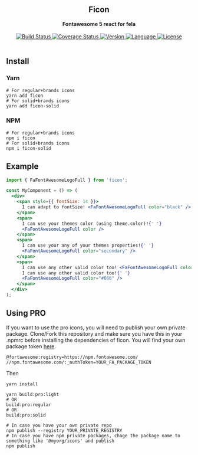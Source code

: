 <div align="center">
  <h2>Ficon</h2>
  <strong>Fontawesome 5 react for fela</strong>
  <br />
  <br />
  <a href="https://travis-ci.org/bkniffler/ficon">
    <img src="https://img.shields.io/travis/bkniffler/ficon.svg?style=flat-square" alt="Build Status">
  </a>
  <a href="https://codecov.io/github/bkniffler/ficon">
    <img src="https://img.shields.io/codecov/c/github/bkniffler/ficon.svg?style=flat-square" alt="Coverage Status">
  </a>
  <a href="https://github.com/bkniffler/ficon">
    <img src="http://img.shields.io/npm/v/ficon.svg?style=flat-square" alt="Version">
  </a>
  <a href="https://github.com/bkniffler/ficon">
    <img src="https://img.shields.io/badge/language-typescript-blue.svg?style=flat-square" alt="Language">
  </a>
  <a href="https://github.com/bkniffler/ficon/master/LICENSE">
    <img src="https://img.shields.io/github/license/bkniffler/ficon.svg?style=flat-square" alt="License">
  </a>
  <br />
  <br />
</div>

## Install

### Yarn

```
# For regular+brands icons
yarn add ficon
# For solid+brands icons
yarn add ficon-solid
```

### NPM

```
# For regular+brands icons
npm i ficon
# For solid+brands icons
npm i ficon-solid
```

## Example

```jsx
import { FaFontAwesomeLogoFull } from 'ficon';

const MyComponent = () => (
  <div>
    <span style={{ fontSize: 14 }}>
      I can adapt to fontSize! <FaFontAwesomeLogoFull color="black" />
    </span>
    <span>
      I can use your themes color (using theme.color)!{' '}
      <FaFontAwesomeLogoFull color />
    </span>
    <span>
      I can use your any of your themes properties!{' '}
      <FaFontAwesomeLogoFull color="secondary" />
    </span>
    <span>
      I can use any other valid color too! <FaFontAwesomeLogoFull color="red" />
      I can use any other valid color too!{' '}
      <FaFontAwesomeLogoFull color="#666" />
    </span>
  </div>
);
```

## Using PRO

If you want to use the pro icons, you will need to publish your own private package. Clone/Fork this repository and make sure you have this in your .npmrc before installing the dependencies of ficon. You will find your own package token [here](https://fontawesome.com/account).

```
@fortawesome:registry=https://npm.fontawesome.com/
//npm.fontawesome.com/:_authToken=YOUR_FA_PACKAGE_TOKEN
```

Then

```
yarn install

yarn build:pro:light
# OR
build:pro:regular
# OR
build:pro:solid

# In case you have your own private repo
npm publish --registry YOUR_PRIVATE_REGISTRY
# In case you have npm private packages, chage the package name to something like '@myorg/icons' and publish
npm publish
```
